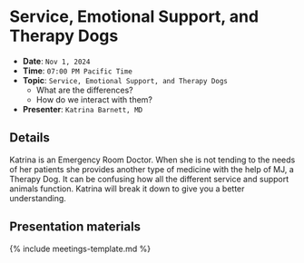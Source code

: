 # Service, Emotional Support, and Therapy Dogs

* **Date**: `Nov 1, 2024`
* **Time**: `07:00 PM Pacific Time`
* **Topic**: `Service, Emotional Support, and Therapy Dogs`
   * What are the differences?
   * How do we interact with them?
* **Presenter**: `Katrina Barnett, MD`

## Details

Katrina is an Emergency Room Doctor. When she is not tending to the needs of her patients she provides another type of medicine with the help of MJ, a Therapy Dog.   It can be confusing how all the different service and support animals function. Katrina will break it down to give you a better understanding.

## Presentation materials

{% include meetings-template.md %}

